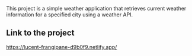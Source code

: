 This project is a simple weather application that retrieves current weather information for a specified city using a weather API.

## Link to the project
https://lucent-frangipane-d9b0f9.netlify.app/
